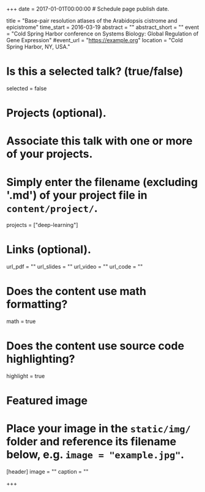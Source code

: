 +++
date = 2017-01-01T00:00:00  # Schedule page publish date.

title = "Base-pair resolution atlases of the Arabidopsis cistrome and epicistrome"
time_start = 2016-03-19
abstract = ""
abstract_short = ""
event = "Cold Spring Harbor conference on Systems Biology: Global Regulation of Gene Expression"
#event_url = "https://example.org"
location = "Cold Spring Harbor, NY, USA."

# Is this a selected talk? (true/false)
selected = false

# Projects (optional).
#   Associate this talk with one or more of your projects.
#   Simply enter the filename (excluding '.md') of your project file in `content/project/`.
projects = ["deep-learning"]

# Links (optional).
url_pdf = ""
url_slides = ""
url_video = ""
url_code = ""

# Does the content use math formatting?
math = true

# Does the content use source code highlighting?
highlight = true

# Featured image
# Place your image in the `static/img/` folder and reference its filename below, e.g. `image = "example.jpg"`.
[header]
image = ""
caption = ""

+++

